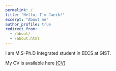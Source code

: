 ```yaml
---
permalink: /
title: "Hello, I'm Jaeik!"
excerpt: "About me"
author_profile: true
redirect_from: 
  - /about/
  - /about.html
---
```


I am M.S-Ph.D Integrated student in EECS at GIST.

My CV is available here [[CV]](https://github.com/wjdwodlr7/wjdwodlr7.github.io/blob/master/files/Jaeik_cv.pdf)
